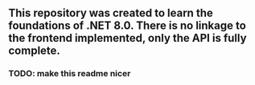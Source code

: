 ## This repository was created to learn the foundations of .NET 8.0. There is no linkage to the frontend implemented, only the API is fully complete.

### TODO: make this readme nicer
